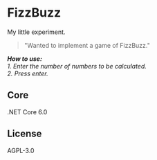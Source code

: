 # FizzBuzz
My little experiment.
>"Wanted to implement a game of FizzBuzz."

***How to use:***<br>
*1. Enter the number of numbers to be calculated.* <br>
*2. Press enter.*

## Core
.NET Core 6.0

## License
AGPL-3.0
